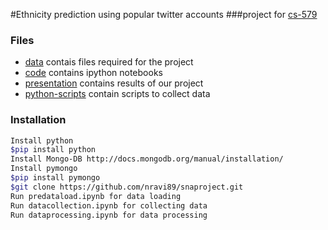#Ethnicity prediction using popular twitter accounts
###project for [cs-579] 

### Files
- [data] contais files required for the project
- [code] contains ipython notebooks
- [presentation] contains results of our project
- [python-scripts] contain scripts to collect data


### Installation
```sh
Install python
$pip install python
Install Mongo-DB http://docs.mongodb.org/manual/installation/
Install pymongo
$pip install pymongo
$git clone https://github.com/nravi89/snaproject.git
Run predataload.ipynb for data loading
Run datacollection.ipynb for collecting data
Run dataprocessing.ipynb for data processing
```



[cs-579]:https://github.com/iit-cs579/main/tree/master/project
[data]:https://github.com/nravi89/snaproject/tree/master/data
[code]:https://github.com/nravi89/snaproject/tree/master/code
[presentation]:https://github.com/nravi89/snaproject/tree/master/presentation
[python-scripts]:https://github.com/nravi89/snaproject/tree/master/python-scripts
